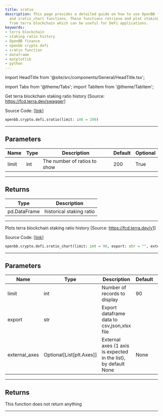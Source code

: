 ```yaml
---
title: sratio
description: This page provides a detailed guide on how to use OpenBB finance's sratio
  and sratio_chart functions. These functions retrieve and plot staking ratio history
  from terra blockchain which can be useful for DeFi applications.
keywords:
- terra blockchain
- staking ratio history
- OpenBB finance
- openbb crypto defi
- sratio function
- dataframe
- matplotlib
- python
---
```


import HeadTitle from '@site/src/components/General/HeadTitle.tsx';

<HeadTitle title="crypto.defi.sratio - Reference | OpenBB SDK Docs" />

import Tabs from '@theme/Tabs';
import TabItem from '@theme/TabItem';

<Tabs>
<TabItem value="model" label="Model" default>

Get terra blockchain staking ratio history [Source: https://fcd.terra.dev/swagger]

Source Code: [[link](https://github.com/OpenBB-finance/OpenBBTerminal/tree/main/openbb_terminal/cryptocurrency/defi/terramoney_fcd_model.py#L287)]

```python
openbb.crypto.defi.sratio(limit: int = 200)
```

---

## Parameters

| Name | Type | Description | Default | Optional |
| ---- | ---- | ----------- | ------- | -------- |
| limit | int | The number of ratios to show | 200 | True |


---

## Returns

| Type | Description |
| ---- | ----------- |
| pd.DataFrame | historical staking ratio |
---

</TabItem>
<TabItem value="view" label="Chart">

Plots terra blockchain staking ratio history [Source: https://fcd.terra.dev/v1]

Source Code: [[link](https://github.com/OpenBB-finance/OpenBBTerminal/tree/main/openbb_terminal/cryptocurrency/defi/terramoney_fcd_view.py#L207)]

```python
openbb.crypto.defi.sratio_chart(limit: int = 90, export: str = "", external_axes: Optional[List[matplotlib.axes._axes.Axes]] = None)
```

---

## Parameters

| Name | Type | Description | Default | Optional |
| ---- | ---- | ----------- | ------- | -------- |
| limit | int | Number of records to display | 90 | True |
| export | str | Export dataframe data to csv,json,xlsx file |  | True |
| external_axes | Optional[List[plt.Axes]] | External axes (1 axis is expected in the list), by default None | None | True |


---

## Returns

This function does not return anything

---

</TabItem>
</Tabs>
